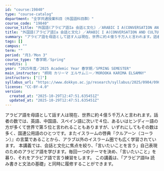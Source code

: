 ```yaml
---
id: "course:19840"
type: "course-catalog"
department: "全学共通授業科目（外国語科目群）"
course_code: "19840"
course_title: "外国語(アラビア語Ia 会話と文化) ／ARABIC I A(CONVERSATION AND CULTURE)"
title: "外国語(アラビア語Ia 会話と文化) ／ARABIC I A(CONVERSATION AND CULTURE)"
summary: "アラビア語を母語として話す人は現在、世界に約４億５千万人と言われます。話者の数では、英語、中国語、スペイン語に次いで４位、あるいはヒンディー語の方が多くて世界で第５位と言われることもありますが、いずれにしてもその数は多く、国連公用語のひとつ…"
tags: []
campus: ""
term: ""
period: "月3／Mon 3"
course_type: "春学期／Spring"
credits: 1
year: "2025年度／2025 Academic Year 春学期／SPRING SEMESTER"
main_instructor: "師岡 カリーマ エルサムニー／MOROOKA KARIMA ELSAMNY"
instructors: ["[]"]
syllabus_url: "https://www.dokkyo.ac.jp/research/syllabus/2025/0904/0904_19840_ja_JP.html"
license: "CC-BY-4.0"
version:
  created_at: "2025-10-29T12:47:51.635451Z"
  updated_at: "2025-10-29T12:47:51.635451Z"
---
```

アラビア語を母語として話す人は現在、世界に約４億５千万人と言われます。話者の数では、英語、中国語、スペイン語に次いで４位、あるいはヒンディー語の方が多くて世界で第５位と言われることもありますが、いずれにしてもその数は多く、国連公用語のひとつです。またイスラームの啓典『クルアーン（コーラン）』の言葉であることから、アラブ以外のイスラーム圏でも広く学習されています。 本講義では、会話と文化に焦点を絞り、「言いたいことを言う」自己表現のためのアラビア語を学びます。毎回一つのテーマを決め、「言いたいこと」を募り、それをアラビア語で言う練習をします。 この講義は、「アラビア語IIa 読み書きと文法の基礎」と同時に履修することができます。
